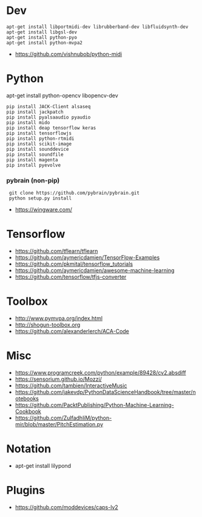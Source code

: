 # Dev

```
apt-get install libportmidi-dev librubberband-dev libfluidsynth-dev 
apt-get install libgsl-dev 
apt-get install python-pyo
apt-get install python-mvpa2
```

- https://github.com/vishnubob/python-midi

# Python

apt-get install python-opencv libopencv-dev

```
pip install JACK-Client alsaseq 
pip install jackpatch
pip install pyalsaaudio pyaudio 
pip install mido 
pip install deap tensorflow keras 
pip install tensorflowjs
pip install python-rtmidi
pip install scikit-image
pip install sounddevice
pip install soundfile
pip install magenta
pip install pyevolve
```

### pybrain (non-pip)

```
 git clone https://github.com/pybrain/pybrain.git
 python setup.py install
 ```
 
- https://wingware.com/

# Tensorflow

- https://github.com/tflearn/tflearn
- https://github.com/aymericdamien/TensorFlow-Examples
- https://github.com/pkmital/tensorflow_tutorials
- https://github.com/aymericdamien/awesome-machine-learning
- https://github.com/tensorflow/tfjs-converter

# Toolbox 

- http://www.pymvpa.org/index.html
- http://shogun-toolbox.org
- https://github.com/alexanderlerch/ACA-Code

# Misc

- https://www.programcreek.com/python/example/89428/cv2.absdiff
- https://sensorium.github.io/Mozzi/
- https://github.com/tambien/InteractiveMusic
- https://github.com/jakevdp/PythonDataScienceHandbook/tree/master/notebooks
- https://github.com/PacktPublishing/Python-Machine-Learning-Cookbook
- https://github.com/ZulfadhliM/python-mir/blob/master/PitchEstimation.py

# Notation

 - apt-get install lilypond
 
# Plugins

- https://github.com/moddevices/caps-lv2
